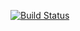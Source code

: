 [![Build Status](https://travis-ci.org/bl4ck5un/cs-page.svg?branch=master)](https://travis-ci.org/bl4ck5un/cs-page)
